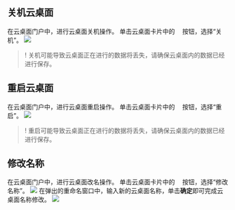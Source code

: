 ## 关机云桌面
在云桌面门户中，进行云桌面关机操作。
单击云桌面卡片中的<img style="width:17px; max-width: inherit;" src="https://qcloudimg.tencent-cloud.cn/raw/da47f15d6310b6abbe004bafa0cc7c07.png" />按钮，选择“关机”。
![](https://qcloudimg.tencent-cloud.cn/raw/fc9312eeb2d4b7d403e3c0515a89a5de.png)
>! 关机可能导致云桌面正在进行的数据将丢失，请确保云桌面内的数据已经进行保存。

## 重启云桌面
在云桌面门户中，进行云桌面重启操作。
单击云桌面卡片中的<img style="width:17px; max-width: inherit;" src="https://qcloudimg.tencent-cloud.cn/raw/da47f15d6310b6abbe004bafa0cc7c07.png" />按钮，选择“重启”。
![](https://qcloudimg.tencent-cloud.cn/raw/e055e256204a38021d8ed452f2e01494.png)
>! 重启可能导致云桌面正在进行的数据将丢失，请确保云桌面内的数据已经进行保存。

## 修改名称
在云桌面门户中，进行云桌面改名操作。
单击云桌面卡片中的<img style="width:17px; max-width: inherit;" src="https://qcloudimg.tencent-cloud.cn/raw/da47f15d6310b6abbe004bafa0cc7c07.png" />按钮，选择“修改名称”。
![](https://qcloudimg.tencent-cloud.cn/raw/e055e256204a38021d8ed452f2e01494.png)
在弹出的重命名窗口中，输入新的云桌面名称，单击**确定**即可完成云桌面名称修改。
![](https://qcloudimg.tencent-cloud.cn/raw/df919706cbcef40d527de4bde5992852.png)










